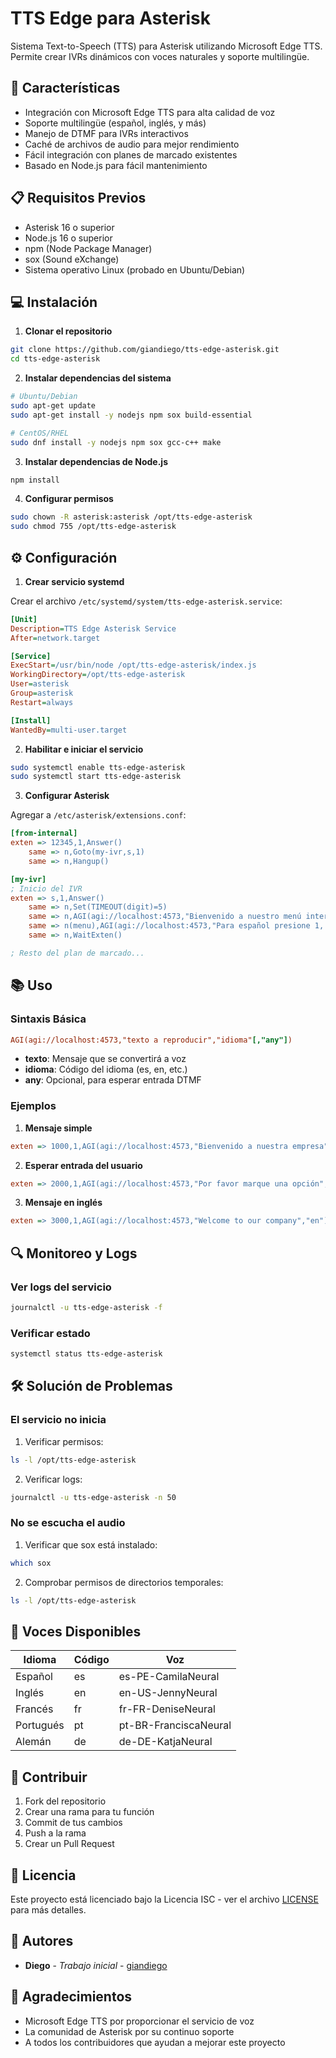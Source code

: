 # TTS Edge para Asterisk

Sistema Text-to-Speech (TTS) para Asterisk utilizando Microsoft Edge TTS. Permite crear IVRs dinámicos con voces naturales y soporte multilingüe.

## 🚀 Características

- Integración con Microsoft Edge TTS para alta calidad de voz
- Soporte multilingüe (español, inglés, y más)
- Manejo de DTMF para IVRs interactivos
- Caché de archivos de audio para mejor rendimiento
- Fácil integración con planes de marcado existentes
- Basado en Node.js para fácil mantenimiento

## 📋 Requisitos Previos

- Asterisk 16 o superior
- Node.js 16 o superior
- npm (Node Package Manager)
- sox (Sound eXchange)
- Sistema operativo Linux (probado en Ubuntu/Debian)

## 💻 Instalación

1. **Clonar el repositorio**
```bash
git clone https://github.com/giandiego/tts-edge-asterisk.git
cd tts-edge-asterisk
```

2. **Instalar dependencias del sistema**
```bash
# Ubuntu/Debian
sudo apt-get update
sudo apt-get install -y nodejs npm sox build-essential

# CentOS/RHEL
sudo dnf install -y nodejs npm sox gcc-c++ make
```

3. **Instalar dependencias de Node.js**
```bash
npm install
```

4. **Configurar permisos**
```bash
sudo chown -R asterisk:asterisk /opt/tts-edge-asterisk
sudo chmod 755 /opt/tts-edge-asterisk
```

## ⚙️ Configuración

1. **Crear servicio systemd**

Crear el archivo `/etc/systemd/system/tts-edge-asterisk.service`:
```ini
[Unit]
Description=TTS Edge Asterisk Service
After=network.target

[Service]
ExecStart=/usr/bin/node /opt/tts-edge-asterisk/index.js
WorkingDirectory=/opt/tts-edge-asterisk
User=asterisk
Group=asterisk
Restart=always

[Install]
WantedBy=multi-user.target
```

2. **Habilitar e iniciar el servicio**
```bash
sudo systemctl enable tts-edge-asterisk
sudo systemctl start tts-edge-asterisk
```

3. **Configurar Asterisk**

Agregar a `/etc/asterisk/extensions.conf`:
```ini
[from-internal]
exten => 12345,1,Answer()
    same => n,Goto(my-ivr,s,1)
    same => n,Hangup()

[my-ivr]
; Inicio del IVR
exten => s,1,Answer()
    same => n,Set(TIMEOUT(digit)=5)
    same => n,AGI(agi://localhost:4573,"Bienvenido a nuestro menú interactivo","es")
    same => n(menu),AGI(agi://localhost:4573,"Para español presione 1, for English press 2","es",any)
    same => n,WaitExten()

; Resto del plan de marcado...
```

## 📚 Uso

### Sintaxis Básica
```ini
AGI(agi://localhost:4573,"texto a reproducir","idioma"[,"any"])
```

- **texto**: Mensaje que se convertirá a voz
- **idioma**: Código del idioma (es, en, etc.)
- **any**: Opcional, para esperar entrada DTMF

### Ejemplos

1. **Mensaje simple**
```ini
exten => 1000,1,AGI(agi://localhost:4573,"Bienvenido a nuestra empresa","es")
```

2. **Esperar entrada del usuario**
```ini
exten => 2000,1,AGI(agi://localhost:4573,"Por favor marque una opción","es","any")
```

3. **Mensaje en inglés**
```ini
exten => 3000,1,AGI(agi://localhost:4573,"Welcome to our company","en")
```

## 🔍 Monitoreo y Logs

### Ver logs del servicio
```bash
journalctl -u tts-edge-asterisk -f
```

### Verificar estado
```bash
systemctl status tts-edge-asterisk
```

## 🛠️ Solución de Problemas

### El servicio no inicia
1. Verificar permisos:
```bash
ls -l /opt/tts-edge-asterisk
```

2. Verificar logs:
```bash
journalctl -u tts-edge-asterisk -n 50
```

### No se escucha el audio
1. Verificar que sox está instalado:
```bash
which sox
```

2. Comprobar permisos de directorios temporales:
```bash
ls -l /opt/tts-edge-asterisk
```

## 📝 Voces Disponibles

| Idioma    | Código | Voz                |
|-----------|--------|-------------------|
| Español   | es     | es-PE-CamilaNeural|
| Inglés    | en     | en-US-JennyNeural |
| Francés   | fr     | fr-FR-DeniseNeural|
| Portugués | pt     | pt-BR-FranciscaNeural|
| Alemán    | de     | de-DE-KatjaNeural |

## 🤝 Contribuir

1. Fork del repositorio
2. Crear una rama para tu función
3. Commit de tus cambios
4. Push a la rama
5. Crear un Pull Request

## 📄 Licencia

Este proyecto está licenciado bajo la Licencia ISC - ver el archivo [LICENSE](LICENSE) para más detalles.

## 👥 Autores

* **Diego** - *Trabajo inicial* - [giandiego](https://github.com/giandiego)

## 🎁 Agradecimientos

* Microsoft Edge TTS por proporcionar el servicio de voz
* La comunidad de Asterisk por su continuo soporte
* A todos los contribuidores que ayudan a mejorar este proyecto